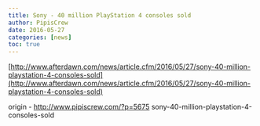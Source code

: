 ```yaml
---
title: Sony - 40 million PlayStation 4 consoles sold
author: PipisCrew
date: 2016-05-27
categories: [news]
toc: true
---
```


[http://www.afterdawn.com/news/article.cfm/2016/05/27/sony-40-million-playstation-4-consoles-sold](http://www.afterdawn.com/news/article.cfm/2016/05/27/sony-40-million-playstation-4-consoles-sold)

origin - http://www.pipiscrew.com/?p=5675 sony-40-million-playstation-4-consoles-sold